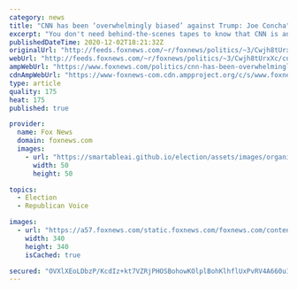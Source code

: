 ```yaml
---
category: news
title: "CNN has been ‘overwhelmingly biased’ against Trump: Joe Concha"
excerpt: "You don't need behind-the-scenes tapes to know that CNN is anti-Trump because of how blatant the network coverage is, Fox News contributor Joe Concha told \"America's Newsroom\" Wednesday."
publishedDateTime: 2020-12-02T18:21:32Z
originalUrl: "http://feeds.foxnews.com/~r/foxnews/politics/~3/Cwjh8tUrxXc/cnn-has-been-overwhelmingly-biased-against-trump-joe-concha"
webUrl: "http://feeds.foxnews.com/~r/foxnews/politics/~3/Cwjh8tUrxXc/cnn-has-been-overwhelmingly-biased-against-trump-joe-concha"
ampWebUrl: "https://www.foxnews.com/politics/cnn-has-been-overwhelmingly-biased-against-trump-joe-concha.amp"
cdnAmpWebUrl: "https://www-foxnews-com.cdn.ampproject.org/c/s/www.foxnews.com/politics/cnn-has-been-overwhelmingly-biased-against-trump-joe-concha.amp"
type: article
quality: 175
heat: 175
published: true

provider:
  name: Fox News
  domain: foxnews.com
  images:
    - url: "https://smartableai.github.io/election/assets/images/organizations/foxnews.com-50x50.jpg"
      width: 50
      height: 50

topics:
  - Election
  - Republican Voice

images:
  - url: "https://a57.foxnews.com/static.foxnews.com/foxnews.com/content/uploads/2018/09/340/340/calebparkeheadshot0622182.jpg?ve=1&tl=1"
    width: 340
    height: 340
    isCached: true

secured: "OVXlXEoLDbzP/KcdIz+kt7VZRjPHOSBohowKOlplBohKlhflUxPvRV4A660u1ArwZ7IKnizURR59MYyF/Olyoky6dwFwb4WQt2gLjb+mXNkgY9ODWBjWz6Q5S1AtIbxkCw29/TOtuOYlf0KY64+WGK6zxYITc+sQEl36bZ926rwPXIgWEWIbq25cHAQ7Jq50lifI60+aEds/XP72kBhV+8DPr+8abTNTYnnVPIvpfandILTBmdnDjiRGxVatcacvPkp+VjfNRMHWhQIVLRJAkZIm/zzfPH8NbHEb1bo3lSiVBmqqtHX84CZt6WgGgf3u92Tunv/0E6cxc+jrDuAfx1OehKxGB6SInISrur3yOo4=;yGIT7Q7onPqoey+Hklw8Zg=="
---
```


